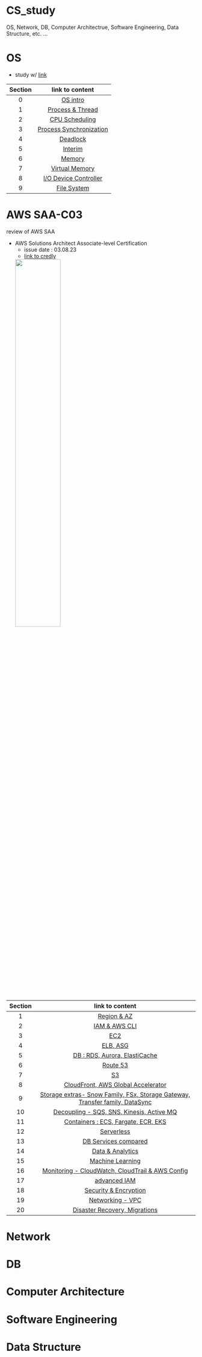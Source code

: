 # CS_study

OS, Network, DB, Computer Architectrue, Software Engineering, Data Structure, etc. ...

# OS
- study w/ [link](https://www.inflearn.com/course/%EB%B9%84%EC%A0%84%EA%B3%B5%EC%9E%90-%EC%9A%B4%EC%98%81%EC%B2%B4%EC%A0%9C)

| Section | link to content |
| :-: | :-: |
| 0 | [OS intro](https://velog.io/@kim_sunnnny/OS-OS-intro-%EC%9E%91%EC%84%B1-%EC%A4%91) |
| 1 | [Process & Thread](https://velog.io/@kim_sunnnny/OS-process-and-thread)|
| 2 | [CPU Scheduling]() |
| 3 | [Process Synchronization]() |
| 4 | [Deadlock]() |
| 5 | [Interim]() |
| 6 | [Memory]() |
| 7 | [Virtual Memory]() |
| 8 | [I/O Device Controller]() |
| 9 | [File System]() |



### 
# AWS SAA-C03
review of AWS SAA 

- AWS Solutions Architect Associate-level Certification
  - issue date : 03.08.23
  - [link to credly](https://www.credly.com/badges/d4ca0148-c796-47b6-9bb7-29f813c6a730/linked_in_profile)
  <img src=https://github.com/seoyeonK/CS_study/assets/50603274/07fe51ad-fda4-48bf-8b17-c699d614bedf width=50%>

| Section | link to content |
| :-: | :-: |
| 1| [Region & AZ](https://velog.io/@kim_sunnnny/AWS-SAA-Region-AZ-IAM-AWS-CLI) |
| 2 | [IAM & AWS CLI](https://velog.io/@kim_sunnnny/AWS-SAA-Region-AZ-IAM-AWS-CLI) |
| 3 | [EC2](https://velog.io/@kim_sunnnny/AWS-SAA-EC2) |
| 4 | [ELB, ASG]() |
| 5 | [DB : RDS, Aurora, ElastiCache]() |
| 6 | [Route 53]() |
| 7 | [S3]() |
| 8 | [CloudFront, AWS Global Accelerator]() |
| 9 | [Storage extras- Snow Family, FSx, Storage Gateway, Transfer family, DataSync]() |
| 10 | [Decoupling - SQS, SNS, Kinesis, Active MQ]() |
| 11 | [Containers : ECS, Fargate, ECR, EKS]() |
| 12 | [Serverless]() |
| 13 | [DB Services compared]() |
| 14 | [Data & Analytics]() |
| 15 | [Machine Learning]() |
| 16 | [Monitoring - CloudWatch, CloudTrail & AWS Config]() |
| 17 | [advanced IAM]() |
| 18 | [Security & Encryption]() |
| 19 | [Networking - VPC]() |
| 20 | [Disaster Recovery, Migrations]() |





# Network

# DB

# Computer Architecture

# Software Engineering

# Data Structure

